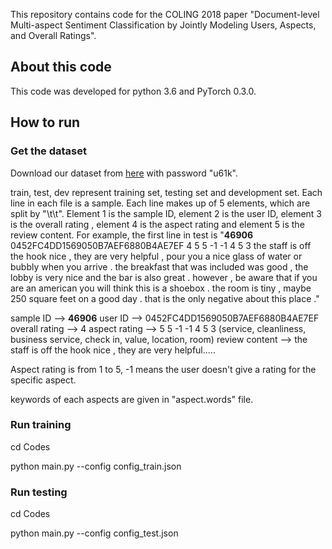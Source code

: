This repository contains code for the COLING 2018 paper "Document-level Multi-aspect Sentiment Classification by Jointly Modeling Users, Aspects, and Overall Ratings".

## About this code

This code was developed for python 3.6 and PyTorch 0.3.0.

## How to run

### Get the dataset

Download our dataset from [here](https://pan.baidu.com/s/191Nu55GksNkK7s1I4FwEvw) with password "u61k".

train, test, dev represent training set, testing set and development set. Each line in each file is a sample. Each line makes up of 5 elements, which are split by "\t\t". Element 1 is the sample ID, element 2 is the user ID, element 3 is the overall rating , element 4 is the aspect rating and element 5 is the review content. For example, the first line in test is "__46906__		0452FC4DD1569050B7AEF6880B4AE7EF		4		5 5 -1 -1 4 5 3		the staff is off the hook nice , they are very helpful , pour you a nice glass of water or bubbly when you arrive . <ssssss> the breakfast that was included was good , the lobby is very nice and the bar is also great . <ssssss> however , be aware that if you are an american you will think this is a shoebox . <ssssss> the room is tiny , maybe 250 square feet on a good day . <ssssss> that is the only negative about this place ."

sample ID --> __46906__
user ID --> 0452FC4DD1569050B7AEF6880B4AE7EF
overall rating --> 4
aspect rating --> 5 5 -1 -1 4 5 3 (service, cleanliness, business service, check in, value, location, room)
review content --> the staff is off the hook nice , they are very helpful.....

Aspect rating is from 1 to 5, -1 means the user doesn't give a rating for the specific aspect.

keywords of each aspects are given in "aspect.words" file.

### Run training

cd Codes

python main.py --config config_train.json

### Run testing

cd Codes

python main.py --config config_test.json


